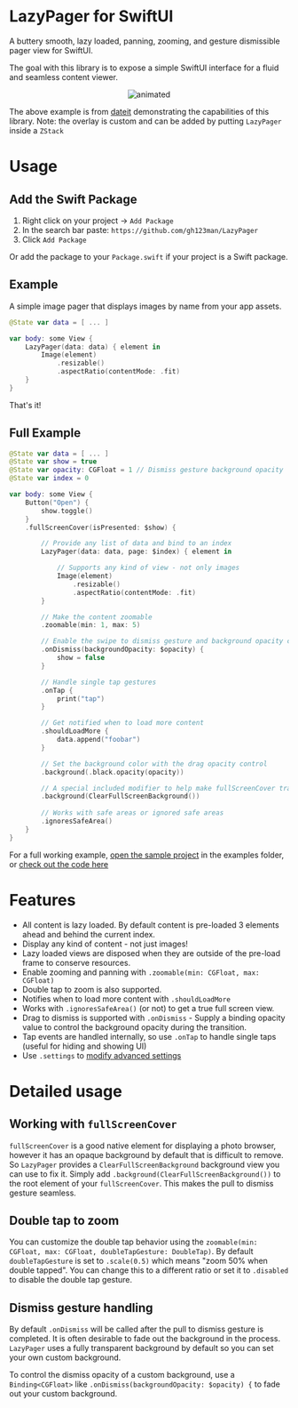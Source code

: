 # LazyPager for SwiftUI

A buttery smooth, lazy loaded, panning, zooming, and gesture dismissible pager view for SwiftUI. 

The goal with this library is to expose a simple SwiftUI interface for a fluid and seamless content viewer.

<p align="center">
  <img src="https://github.com/gh123man/LazyPager/assets/959778/a82da8c3-9d65-4782-8fd7-40cc598e16da" alt="animated" />
</p>

The above example is from [dateit](https://dateit.com/) demonstrating the capabilities of this library. Note: the overlay is custom and can be added by putting `LazyPager` inside a `ZStack`

# Usage

## Add the Swift Package

1. Right click on your project -> `Add Package`
2. In the search bar paste: `https://github.com/gh123man/LazyPager`
3. Click `Add Package`

Or add the package to your `Package.swift` if your project is a Swift package.


## Example

A simple image pager that displays images by name from your app assets.

```swift 
@State var data = [ ... ]

var body: some View {
    LazyPager(data: data) { element in
        Image(element)
            .resizable()
            .aspectRatio(contentMode: .fit)
    }
}
```

That's it!

## Full Example

```swift 
@State var data = [ ... ]
@State var show = true
@State var opacity: CGFloat = 1 // Dismiss gesture background opacity 
@State var index = 0

var body: some View {
    Button("Open") {
        show.toggle()
    }
    .fullScreenCover(isPresented: $show) {

        // Provide any list of data and bind to an index
        LazyPager(data: data, page: $index) { element in

            // Supports any kind of view - not only images
            Image(element)
                .resizable()
                .aspectRatio(contentMode: .fit)
        }

        // Make the content zoomable
        .zoomable(min: 1, max: 5)

        // Enable the swipe to dismiss gesture and background opacity control
        .onDismiss(backgroundOpacity: $opacity) {
            show = false
        }

        // Handle single tap gestures
        .onTap {
            print("tap")
        }

        // Get notified when to load more content
        .shouldLoadMore {
            data.append("foobar")
        }

        // Set the background color with the drag opacity control
        .background(.black.opacity(opacity))

        // A special included modifier to help make fullScreenCover transparent
        .background(ClearFullScreenBackground())
        
        // Works with safe areas or ignored safe areas
        .ignoresSafeArea()
    }
}
```

For a full working example, [open the sample project](https://github.com/gh123man/LazyPager/tree/master/Examples) in the examples folder, or [check out the code here](https://github.com/gh123man/LazyPager/blob/master/Examples/LazyPagerExampleApp/ContentView.swift)

# Features

- All content is lazy loaded. By default content is pre-loaded 3 elements ahead and behind the current index. 
- Display any kind of content - not just images! 
- Lazy loaded views are disposed when they are outside of the pre-load frame to conserve resources. 
- Enable zooming and panning with `.zoomable(min: CGFloat, max: CGFloat)`
- Double tap to zoom is also supported.
- Notifies when to load more content with `.shouldLoadMore`
- Works with `.ignoresSafeArea()` (or not) to get a true full screen view.
- Drag to dismiss is supported with `.onDismiss` - Supply a binding opacity value to control the background opacity during the transition. 
- Tap events are handled internally, so use `.onTap` to handle single taps (useful for hiding and showing UI)
- Use `.settings` to [modify advanced settings](https://github.com/gh123man/LazyPager/blob/master/Sources/LazyPager/LazyPager.swift#L46)


# Detailed usage

## Working with `fullScreenCover`

`fullScreenCover` is a good native element for displaying a photo browser, however it has an opaque background by default that is difficult to remove. So `LazyPager` provides a `ClearFullScreenBackground` background view you can use to fix it. Simply add `.background(ClearFullScreenBackground())` to the root element of your `fullScreenCover`. This makes the pull to dismiss gesture seamless. 

## Double tap to zoom
You can customize the double tap behavior using the `zoomable(min: CGFloat, max: CGFloat, doubleTapGesture: DoubleTap)`. By default `doubleTapGesture` is set to `.scale(0.5)` which means "zoom 50% when double tapped". You can change this to a different ratio or set it to `.disabled` to disable the double tap gesture. 

## Dismiss gesture handling 
By default `.onDismiss` will be called after the pull to dismiss gesture is completed. It is often desirable to fade out the background in the process. `LazyPager` uses a fully transparent background by default so you can set your own custom background. 

To control the dismiss opacity of a custom background, use a `Binding<CGFloat>` like `.onDismiss(backgroundOpacity: $opacity) {` to fade out your custom background.
